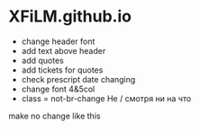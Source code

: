 # XFiLM.github.io

- change header font
- add text above header
- add quotes
- add tickets for quotes
- check prescript date changing
- change font 4&5col
- class = not-br-change
Не
/
смотря ни на что

make no change like this
